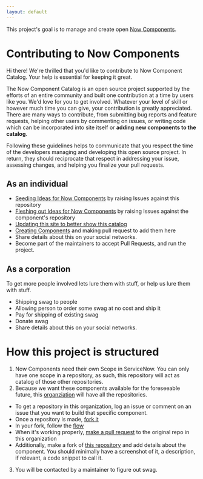 ```yaml
---
layout: default
---
```


This project's goal is to manage and create open [Now Components](https://docs.servicenow.com/bundle/orlando-servicenow-platform/page/build/components/task/develop-component.html).  

# Contributing to Now Components

Hi there! We're thrilled that you'd like to contribute to Now Component Catalog. Your help is essential for keeping it great.

The Now Component Catalog is an open source project supported by the efforts of an entire community and built one contribution at a time by users like you. We'd love for you to get involved. Whatever your level of skill or however much time you can give, your contribution is greatly appreciated. There are many ways to contribute, from submitting bug reports and feature requests, helping other users by commenting on issues, or writing code which can be incorporated into site itself or **adding new components to the catalog**.

Following these guidelines helps to communicate that you respect the time of the developers managing and developing this open source project. In return, they should reciprocate that respect in addressing your issue, assessing changes, and helping you finalize your pull requests.

## As an individual

- [Seeding Ideas for Now Components](https://github.com/NowComponents/nowcomponents.github.io/issues) by raising Issues against this repository
- [Fleshing out Ideas for Now Components](https://github.com/NowComponents) by raising Issues against the component's repository
- [Updating this site to better show this catalog](https://github.com/NowComponents/nowcomponents.github.io/pulls)
- [Creating Components](https://developer.servicenow.com/dev.do#!/reference/now-experience/paris/cli/getting-started) and making pull request to add them here
- Share details about this on your social networks.
- Become part of the maintainers to accept Pull Requests, and run the project.


## As a corporation

To get more people involved lets lure them with stuff, or help us lure them with stuff.

- Shipping swag to people
- Allowing person to order some swag at no cost and ship it
- Pay for shipping of existing swag
- Donate swag
- Share details about this on your social networks.


# How this project is structured

1.  Now Components need their own Scope in ServiceNow.  You can only have one scope in a repository, as such, this repository will act as catalog of those other repositories.
2.  Because we want these components available for the foreseeable future, this [organziation](https://github.com/nowcomponents) will have all the repositories.  
  - To get a repository in this organization, log an issue or comment on an issue that you want to build that specific component.
  - Once a repository is made, [fork it](https://guides.github.com/activities/forking/)
  - In your fork, follow the [flow](https://guides.github.com/introduction/flow/)
  - When it's working properly, [make a pull request](https://guides.github.com/activities/forking/#making-a-pull-request) to the original repo in this organization
  - Additionally, make a fork of [this repository](https://github.com/NowComponents/nowcomponents.github.io) and add details about the component.  You should minimally have a screenshot of it, a description, if relevant, a code snippet to call it.
3.  You will be contacted by a maintainer to figure out swag.
